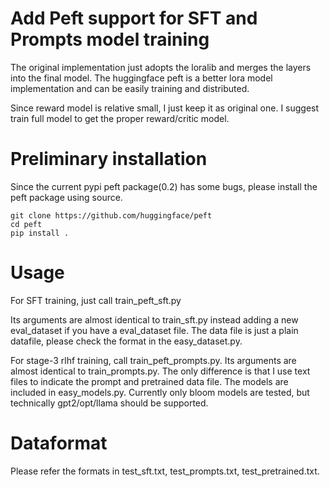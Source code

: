 # Add Peft support for SFT and Prompts model training

The original implementation just adopts the loralib and merges the layers into the final model. The huggingface peft is a better lora model implementation and can be easily training and distributed.

Since reward model is relative small, I just keep it as original one. I suggest train full model to get the proper reward/critic model.

# Preliminary installation
Since the current pypi peft package(0.2) has some bugs, please install the peft package using source.
```
git clone https://github.com/huggingface/peft
cd peft
pip install .
```

# Usage
For SFT training, just call train_peft_sft.py

Its arguments are almost identical to train_sft.py instead adding a new eval_dataset if you have a eval_dataset file. The data file is just a plain datafile, please check the format in the easy_dataset.py.

For stage-3 rlhf training, call train_peft_prompts.py.
Its arguments are almost identical to train_prompts.py. The only difference is that I use text files to indicate the prompt and pretrained data file. The models are included in easy_models.py. Currently only bloom models are tested, but technically gpt2/opt/llama should be supported.

# Dataformat
Please refer the formats in test_sft.txt, test_prompts.txt, test_pretrained.txt.
